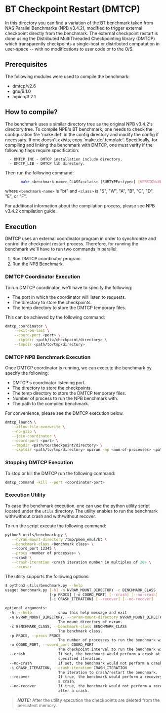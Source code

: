 # BT Checkpoint Restart (DMTCP)

In this directory you can find a variation of the BT benchmark taken from NAS Parallel Benchmarks (NPB v3.4.2), modified to trigger external checkpoint directly from the benchmark.
The external checkpoint restart is done using the Distributed MultiThreaded Checkpointing library (DMTCP) which transparently checkpoints a single-host or distributed computation in user-space -- with no modifications to user code or to the O/S.

## Prerequisites

The following modules were used to compile the benchmark:

* dmtcp/v2.6
* gnu/9.1.0
* mpich/3.2.1

## How to compile?

The benchmark uses a similar directory tree as the original NPB v3.4.2's directory tree. To compile NPB's BT benchmark, one needs to check the configuration file 'make.def' in the config directory and modify the config if necessary. If one doesn't exists, copy 'make.def.template'.
Specifically, for compiling and linking the benchmark with DMTCP, one must verify if the following flags require specification:

```config
  - DMTCP_INC - DMTCP installation include directory.
  - DMCTP_LIB - DMTCP lib directory.
```

Then run the following command:

```bash
       make <benchmark-name> CLASS=<class> [SUBTYPE=<type>] [VERSION=VEC]
```

   where `<benchmark-name>`  is "bt" and `<class>` is "S", "W", "A", "B", "C", "D", "E", or "F".

For additional information about the compilation process, please see NPB v3.4.2 compilation guide.

## Execution

DMTCP uses an external coordinator program in order to synchronize and control the checkpoint restart process. Therefore, for running the benchmark we'll have to run two commands in parallel:

1. Run DMTCP coordinator program.
1. Run the NPB Benchmark.

### DMTCP Coordinator Execution

To run DMTCP coordinator, we'll have to specify the following:

* The port in which the coordinator will listen to requests.
* The directory to store the checkpoints.
* The temp directory to store the DMTCP temporary files.

This can be achieved by the following command:

```bash
dmtcp_coordinator \
    --exit-on-last \
    --coord-port <port> \
    --ckptdir <path/to/checkpoint/directory> \
    --tmpdir <path/to/tmp/directory>
```

### DMTCP NPB Benchmark Execution

Once DMTCP coordinator is running, we can execute the benchmark by specify the following:

* DMTCP's coordinator listening port.
* The directory to store the checkpoints.
* The temp directory to store the DMTCP temporary files.
* Number of process to run the NPB benchmark with.
* The path to the compiled benchmark.

For convenience, please see the DMTCP execution below.

```bash
dmtcp_launch \
   --allow-file-overwrite \
   --no-gzip \
   --join-coordinator \
   --coord-port <port> \
   --tmpdir <path/to/checkpoint/directory> \
   --ckptdir <path/to/tmp/directory> mpirun -np <num-of-processes> <path/to/benchmark/executable>
```

### Stopping DMTCP Execution

To stop or kill the DMTCP run the following command:

```bash
dmtcp_command -kill --port <coordinator-port>
```

### Execution Utility

To ease the benchmark execution, one can use the python utility script located under the `utils` directory. The utility enables to run the benchmark with/without crash and with/without recover.

To run the script execute the following command:

```bash
python3 utils/benchmark.py \
   --nvram-mount-directory /tmp/pmem_emul/bt \
   --benchmark-class <benchmark class> \ 
   --coord_port 12345 \
   --procs <number of processes> \  
   --crash \
   --crash-iteration <crash iteration number in multiples of 20> \
   --recover
```

The utility supports the following options:

```bash
$ python3 utils/benchmark.py --help
usage: benchmark.py [-h] -n NVRAM_MOUNT_DIRECTORY -c BENCHMARK_CLASS
                    [-p PROCS] [-o COORD_PORT] [--crash] [--no-crash]
                    [-i CRASH_ITERATION] [--recover] [--no-recover]

optional arguments:
  -h, --help            show this help message and exit
  -n NVRAM_MOUNT_DIRECTORY, --nvram-mount-directory NVRAM_MOUNT_DIRECTORY
                        The mount directory of nvram.
  -c BENCHMARK_CLASS, --benchmark-class BENCHMARK_CLASS
                        The benchmark class.
  -p PROCS, --procs PROCS
                        The number of processes to run the benchmark with.
  -o COORD_PORT, --coord_port COORD_PORT
                        The checkpoint interval to run the benchmark with.
  --crash               If set, the benchmark would perform a crash at the
                        specified iteration.
  --no-crash            If set, the benchmark would not perform a crash.
  -i CRASH_ITERATION, --crash-iteration CRASH_ITERATION
                        The iteration to crash/restart the benchmark.
  --recover             If true, the benchmark would perform a recovery after
                        a crash.
  --no-recover          If true, the benchmark would not perform a recovery
                        after a crash.
```

> **_NOTE:_**  After the utility execution the checkpoints are deleted from the persistent memory.
